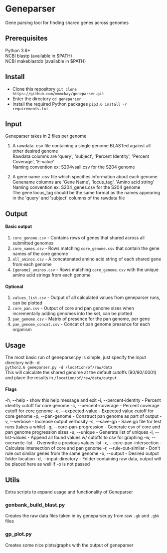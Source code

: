 # Geneparser
Gene parsing tool for finding shared genes across genomes  

## Prerequisites
Python 3.6+  
NCBI blastp (available in $PATH)  
NCBI makeblastdb (available in $PATH)  

## Install
- Clone this repository
    `git clone https://github.com/mmmckay/geneparser.git`
- Enter the directory
    `cd geneparser`
- Install the required Python packages
    `pip3.6 install -r requirements.txt`

## Input
Geneparser takes in 2 files per genome  
1. A rawdata .csv file containing a single genome BLASTed against all other desired genome  
    Rawdata columns are 'query', 'subject', 'Percent Identity', 'Percent Coverage', 'E-value'  
    Naming convention ex: S204vsall.csv for the S204 genome  

2. A gene name .csv file which specifies information about each genome  
    Genename columns are 'Gene Name', 'locus_tag', 'Amino acid string'  
    Naming convention ex: S204_genes.csv for the S204 genome   
    The gene locus_tag should be the same format as the names appearing in the 'query' and 'subject' columns of the rawdata file 

## Output
#### Basic output
1. `core_genome.csv` - Contains rows of genes that shared across all submitted genomes
2. `core_names.csv` - Rows matching `core_genome.csv` that contain the gene names of the core genome
3. `all_aminos.csv` - A concatenated amino acid string of each shared gene from each genome
4. `{genome}_aminos.csv` - Rows matching `core_genome.csv` with the unique amino acid strings from each genome

#### Optional
1. `values_list.csv` - Output of all calculated values from geneparser runs, can be plotted
2. `core_pan.csv` - Output of core and pan genome sizes when incrementally adding genomes into the set, can be plotted
3. `pan_genome.csv` - Matrix of presence for the pan genome, per gene
4. `pan_genome_concat.csv` - Concat of pan genome presence for each organism

## Usage
The most basic run of geneparser.py is simple, just specify the input directory with -d  
`python3.6 geneparser.py -d /location/of/raw/data`  
This will calculate the shared genome at the default cutoffs (90/90/.0001) and place the results in `/location/of/raw/data/output`

#### Flags
-h, --help                  - show this help message and exit
-i, --percent-identity      - Percent identity cutoff for core genome
-c, --percent-coverage      - Percent coverage cutoff for core genome
-e, --expected-value        - Expected value cutoff for core genome
-p, --pan-genome            - Construct pan genome as part of output
-v, --verbose               - Increase output verbosity
-s, --save-gp               - Save gp file for test runs (takes a while)
-g, --core-pan-progression  - Generate csv of core and pan genome progression sizes
-u, --unique                - Generate list of uniques
-l, --list-values           - Append all found values w/ cutoffs to csv for graphing
-w, --overwrite-list        - Overwrite a previous values list
-x, --core-pan-intersection - Calculate intersection of core and pan genome
-r, --rule-out-similar      - Don't rule out similar genes from the same genome
-o, --output                - Desired output folder location
-d, --input-directory       - Folder containing raw data, output will be placed here as well if -o is not passed

## Utils

Extra scripts to expand usage and functionality of Geneparser

### genbank_build_blast.py

Creates the raw data files taken in by geneparser.py from raw `.gb` and `.gbk` files

### gp_plot.py

Creates some nice plots/graphs with the output of geneparser

 
